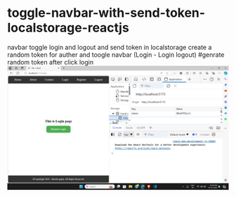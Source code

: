 # toggle-navbar-with-send-token-localstorage-reactjs
navbar toggle login and logout and send token in localstorage 
create a random token for auther and toogle navbar (Login - Login logout)
#genrate random token after click login 
<img src="./screenshotimg/genratetoken.png" alt="">
